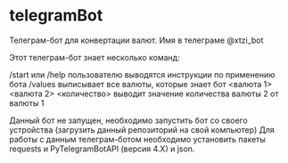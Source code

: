 # telegramBot
Телеграм-бот для конвертации валют. Имя в телеграме @xtzi_bot

Этот телеграм-бот знает несколько команд:

/start или /help пользователю выводятся инструкции по применению бота
/values выписывает все валюты, которые знает бот
<валюта 1> <валюта 2> <количество> выводит значение количества валюты 2 от валюты 1

Данный бот не запущен, необходимо запустить бот со своего устройства 
(загрузить данный репозиторий на свой компьютер) 
Для работы с данным телеграм-ботом необходимо установить пакеты requests и PyTelegramBotAPI (версия 4.X) и json.

